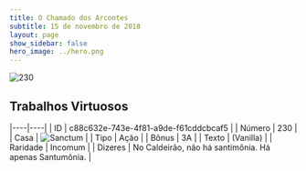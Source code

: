 ```yaml
---
title: O Chamado dos Arcontes
subtitle: 15 de novembro de 2018
layout: page
show_sidebar: false
hero_image: ../hero.png
---
```


![230](https://cdn.keyforgegame.com/media/card_front/pt/341_230_848RC8PR567J_pt.png)

## Trabalhos Virtuosos

|----|----|
| ID | c88c632e-743e-4f81-a9de-f61cddcbcaf5 |
| Número | 230 |
| Casa | ![Sanctum](https://archonarcana.com/images/thumb/c/c7/Sanctum.png/22px-Sanctum.png "Santuário") |
| Tipo | Ação |
| Bônus | 3A |
| Texto | (Vanilla) |
| Raridade | Incomum |
| Dizeres | No Caldeirão, não há santimônia.  Há apenas Santumônia. |
